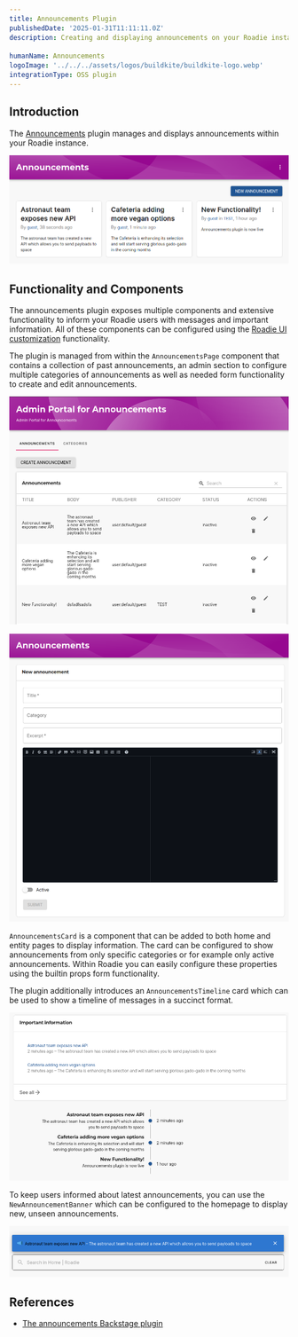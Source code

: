 ```yaml
---
title: Announcements Plugin
publishedDate: '2025-01-31T11:11:11.0Z'
description: Creating and displaying announcements on your Roadie instance

humanName: Announcements
logoImage: '../../../assets/logos/buildkite/buildkite-logo.webp'
integrationType: OSS plugin
---
```


## Introduction

The [Announcements](https://github.com/backstage/community-plugins/tree/main/workspaces/announcements) plugin manages and displays announcements within your Roadie instance.

![announcements-plugin-overview.png](announcements-plugin-overview.png)

## Functionality and Components

The announcements plugin exposes multiple components and extensive functionality to inform your Roadie users with messages and important information. All of these components can be configured using the [Roadie UI customization](/docs/getting-started/configure-ui/) functionality.

The plugin is managed from within the `AnnouncementsPage` component that contains a collection of past announcements, an admin section to configure multiple categories of announcements as well as needed form functionality to create and edit announcements.

![announcements-admin-portal.png](announcements-admin-portal.png)

![new-announcement-form.png](new-announcement-form.png)


`AnnouncementsCard` is a component that can be added to both home and entity pages to display information. The card can be configured to show announcements from only specific categories or for example only active announcements. Within Roadie you can easily configure these properties using the builtin props form functionality.

The plugin additionally introduces an `AnnouncementsTimeline` card which can be used to show a timeline of messages in a succinct format.


![announcements-cards.png](announcements-cards.png)


To keep users informed about latest announcements, you can use the `NewAnnouncementBanner` which can be configured to the homepage to display new, unseen announcements.

![announcement-banner.png](announcement-banner.png)





## References

- [The announcements Backstage plugin](https://github.com/backstage/community-plugins/tree/main/workspaces/announcements) 

